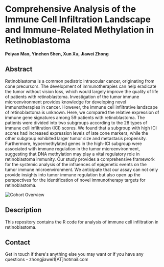 # Comprehensive Analysis of the Immune Cell Infiltration Landscape and Immune-Related Methylation in Retinoblastoma


**Peiyao Mao, Yinchen Shen, Xun Xu, Jiawei Zhong**

## Abstract
Retinoblastoma is a common pediatric intraocular cancer, originating from cone precursors. The development of immunotherapies can help eradicate the tumor without vision loss, which would largely improve the quality of life of patients with retinoblastoma. Investigation of the tumor immune microenvironment provides knowledge for developing novel immunotherapies in cancer. However, the immune cell infiltrative landscape of retinoblastoma is unknown. Here, we compared the relative expression of immune gene signatures among 59 patients with retinoblastoma. The patients were divided into two subgroups according to the 28 types of immune cell infiltration (ICI) scores. We found that a subgroup with high ICI scores had increased expression levels of late cone markers, while the other subgroup exhibited larger tumor size and metastasis propensity. Furthermore, hypermethylated genes in the high-ICI subgroup were associated with immune regulation in the tumor microenvironment, suggesting that DNA methylation may play a vital regulatory role in retinoblastoma immunity. Our study provides a comprehensive framework for the systemic analysis of the influences of epigenetic events on the tumor immune microenvironment. We anticipate that our assay can not only provide insights into tumor immune regulation but also open up the perspectives for the identification of novel immunotherapy targets for retinoblastoma.

![Cohort Overview](/images/Classification.jpg)

## Description
This repository contains the R code for analysis of immune cell infiltration in retinoblastoma.

## Contact
Get in touch if there's anything else you may want or if you have any questions - zhongjiawei1[AT]hotmail.com







